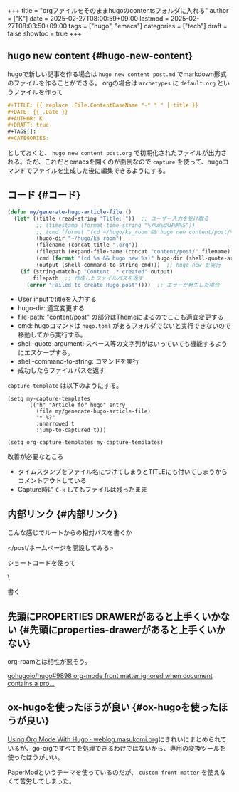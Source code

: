 +++
title = "orgファイルをそのままhugoのcontentsフォルダに入れる"
author = ["K"]
date = 2025-02-27T08:00:59+09:00
lastmod = 2025-02-27T08:03:50+09:00
tags = ["hugo", "emacs"]
categories = ["tech"]
draft = false
showtoc = true
+++

## hugo new content {#hugo-new-content}

hugoで新しい記事を作る場合は `hugo new content post.md` でmarkdown形式のファイルを作ることができる。
orgの場合は `archetypes` に `default.org` というファイルを作って

```org
#+TITLE: {{ replace .File.ContentBaseName "-" " " | title }}
#+DATE: {{ .Date }}
#+AUTHOR: K
#+DRAFT: true
#+TAGS[]:
#+CATEGORIES:
```

としておくと、 `hugo new content post.org` で初期化されたファイルが出力される。ただ、これだとemacsを開くのが面倒なので `capture` を使って、hugoコマンドでファイルを生成した後に編集できるようにする。


## コード {#コード}

```lisp
(defun my/generate-hugo-article-file ()
  (let* ((title (read-string "Title: "))  ;; ユーザー入力を受け取る
         ;; (timestamp (format-time-string "%Y%m%d%H%M%S"))
         ;; (cmd (format "(cd ~/hugo/ks_room && hugo new content/post/%s-%s.org)" timestamp title))
         (hugo-dir "~/hugo/ks_room")
         (filename (concat title ".org"))
         (filepath (expand-file-name (concat "content/post/" filename) hugo-dir))
         (cmd (format "(cd %s && hugo new %s)" hugo-dir (shell-quote-argument filepath)))
         (output (shell-command-to-string cmd)))  ;; hugo new を実行
    (if (string-match-p "Content .* created" output)
        filepath  ;; 作成したファイルパスを返す
      (error "Failed to create Hugo post"))))  ;; エラーが発生した場合
```

-   User inputでtitleを入力する
-   hugo-dir: 適宜変更する
-   file-path: "content/post" の部分はThemeによるのでここも適宜変更する
-   cmd: hugoコマンドは `hugo.toml` があるフォルダでないと実行できないので移動してから実行する。
-   shell-quote-argument: スペース等の文字列がはいっていても機能するようにエスケープする。
-   shell-command-to-string: コマンドを実行
-   成功したらファイルパスを返す

`capture-template` は以下のようにする。

```elisp
(setq my-capture-templates
      '(("h" "Article for hugo" entry
         (file my/generate-hugo-article-file)
         "* %?"
         :unarrowed t
         :jump-to-captured t)))

(setq org-capture-templates my-capture-templates)
```

改善が必要なところ

-   タイムスタンプをファイル名につけてしまうとTITLEにも付いてしまうからコメントアウトしている
-   Capture時に `C-k` してもファイルは残ったまま


## 内部リンク {#内部リンク}

こんな感じでルートからの相対パスを書くか

<div class="verse">

</post/ホームページを開設してみる><br />

</div>

ショートコードを使って

<div class="verse">

\\<br />

</div>

書く


## 先頭にPROPERTIES DRAWERがあると上手くいかない {#先頭にproperties-drawerがあると上手くいかない}

org-roamとは相性が悪そう。

[gohugoio/hugo#9898 org-mode front matter ignored when document contains a pro...](https://github.com/gohugoio/hugo/issues/9898)


## ox-hugoを使ったほうが良い {#ox-hugoを使ったほうが良い}

[Using Org Mode With Hugo · weblog.masukomi.org](https://weblog.masukomi.org/2024/07/19/using-org-mode-with-hugo/)にきれいにまとめられているが、go-orgですべてを処理できるわけではないから、専用の変換ツールを使ったほうがいい。

PaperModというテーマを使っているのだが、 `custom-front-matter` を使えなくて苦労してしまった。
